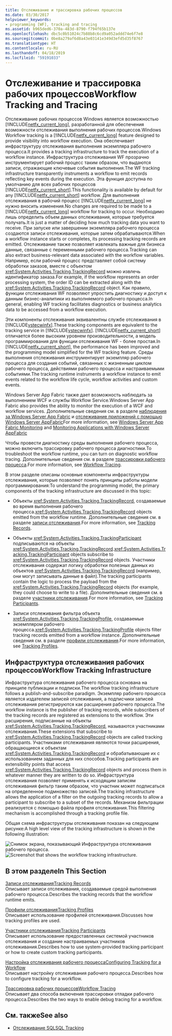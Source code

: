 ```yaml
---
title: Отслеживание и трассировка рабочих процессов
ms.date: 03/30/2017
helpviewer_keywords:
- programming [WF], tracking and tracing
ms.assetid: b965ded6-370a-483d-8790-f794f65b137e
ms.openlocfilehash: dbc5c0b51024c7b88b8c6cd9a052addd74e6f7e8
ms.sourcegitcommit: 0be8a279af6d8a43e03141e349d3efd5d35f8767
ms.translationtype: HT
ms.contentlocale: ru-RU
ms.lasthandoff: 04/18/2019
ms.locfileid: "59191033"
---
```

# <a name="workflow-tracking-and-tracing"></a><span data-ttu-id="44426-102">Отслеживание и трассировка рабочих процессов</span><span class="sxs-lookup"><span data-stu-id="44426-102">Workflow Tracking and Tracing</span></span>
<span data-ttu-id="44426-103">Отслеживание рабочих процессов Windows является возможностью [!INCLUDE[netfx_current_long](../../../includes/netfx-current-long-md.md)], разработанной для обеспечения возможности отслеживания выполнения рабочих процессов.</span><span class="sxs-lookup"><span data-stu-id="44426-103">Windows Workflow tracking is a [!INCLUDE[netfx_current_long](../../../includes/netfx-current-long-md.md)] feature designed to provide visibility into workflow execution.</span></span> <span data-ttu-id="44426-104">Она обеспечивает инфраструктуру отслеживания выполнения экземпляра рабочего процесса.</span><span class="sxs-lookup"><span data-stu-id="44426-104">It provides a tracking infrastructure to track the execution of a workflow instance.</span></span> <span data-ttu-id="44426-105">Инфраструктура отслеживания WF прозрачно инструментирует рабочий процесс таким образом, что выдаются записи, отражающие ключевые события выполнения.</span><span class="sxs-lookup"><span data-stu-id="44426-105">The WF tracking infrastructure transparently instruments a workflow to emit records reflecting key events during the execution.</span></span> <span data-ttu-id="44426-106">Эта функция доступна по умолчанию для всех рабочих процессов [!INCLUDE[netfx_current_short](../../../includes/netfx-current-short-md.md)].</span><span class="sxs-lookup"><span data-stu-id="44426-106">This functionality is available by default for any [!INCLUDE[netfx_current_short](../../../includes/netfx-current-short-md.md)] workflow.</span></span> <span data-ttu-id="44426-107">Для выполнения отслеживания в рабочий процесс [!INCLUDE[netfx_current_long](../../../includes/netfx-current-long-md.md)] не нужно вносить изменения.</span><span class="sxs-lookup"><span data-stu-id="44426-107">No changes are required to be made to a [!INCLUDE[netfx_current_long](../../../includes/netfx-current-long-md.md)] workflow for tracking to occur.</span></span> <span data-ttu-id="44426-108">Необходимо лишь определить объем данных отслеживания, которые требуется получать.</span><span class="sxs-lookup"><span data-stu-id="44426-108">It is just a matter of deciding how much tracking data you want to receive.</span></span> <span data-ttu-id="44426-109">При запуске или завершении экземпляра рабочего процесса создаются записи отслеживания, которые затем обрабатываются.</span><span class="sxs-lookup"><span data-stu-id="44426-109">When a workflow instance starts or completes, its processing tracking records are emitted.</span></span> <span data-ttu-id="44426-110">Отслеживание также позволяет извлекать важные для бизнеса данные, связанные с переменными рабочего процесса.</span><span class="sxs-lookup"><span data-stu-id="44426-110">Tracking can also extract business-relevant data associated with the workflow variables.</span></span> <span data-ttu-id="44426-111">Например, если рабочий процесс представляет собой систему обработки заказов, вместе с объектом <xref:System.Activities.Tracking.TrackingRecord> можно извлечь идентификатор заказа.</span><span class="sxs-lookup"><span data-stu-id="44426-111">For example, if the workflow represents an order processing system, the order ID can be extracted along with the <xref:System.Activities.Tracking.TrackingRecord> object.</span></span> <span data-ttu-id="44426-112">Как правило, функции отслеживания WF позволяют упростить диагностику и доступ к данным бизнес-аналитики из выполняемого рабочего процесса.</span><span class="sxs-lookup"><span data-stu-id="44426-112">In general, enabling WF tracking facilitates diagnostics or business analytics data to be accessed from a workflow execution.</span></span>  
  
 <span data-ttu-id="44426-113">Эти компоненты отслеживания эквивалентны службе отслеживания в [!INCLUDE[vstecwinfx](../../../includes/vstecwinfx-md.md)].</span><span class="sxs-lookup"><span data-stu-id="44426-113">These tracking components are equivalent to the tracking service in [!INCLUDE[vstecwinfx](../../../includes/vstecwinfx-md.md)].</span></span> <span data-ttu-id="44426-114">[!INCLUDE[netfx_current_short](../../../includes/netfx-current-short-md.md)] отличается более высоким уровнем производительности, а модель программирования для функции отслеживания WF - более простая.</span><span class="sxs-lookup"><span data-stu-id="44426-114">In [!INCLUDE[netfx_current_short](../../../includes/netfx-current-short-md.md)], the performance has been improved and the programming model simplified for the WF tracking feature.</span></span> <span data-ttu-id="44426-115">Среды выполнения отслеживания инструментирует экземпляр рабочего процесса для создания событий, связанных с жизненным циклом рабочего процесса, действиями рабочего процесса и настраиваемыми событиями.</span><span class="sxs-lookup"><span data-stu-id="44426-115">The tracking runtime instruments a workflow instance to emit events related to the workflow life cycle, workflow activities and custom events.</span></span>  
  
 <span data-ttu-id="44426-116">Windows Server App Fabric также дает возможность наблюдать за выполнением WCF и службы Workflow Service.</span><span class="sxs-lookup"><span data-stu-id="44426-116">Windows Server App Fabric also provides the ability to monitor the execution of a WCF and workflow services.</span></span> <span data-ttu-id="44426-117">Дополнительные сведения см. в разделе [наблюдения за Windows Server App Fabric](https://go.microsoft.com/fwlink/?LinkId=201273) и [отслеживание приложений с помощью Windows Server AppFabric](https://go.microsoft.com/fwlink/?LinkId=201287)</span><span class="sxs-lookup"><span data-stu-id="44426-117">For more information, see [Windows Server App Fabric Monitoring](https://go.microsoft.com/fwlink/?LinkId=201273) and [Monitoring Applications with Windows Server AppFabric](https://go.microsoft.com/fwlink/?LinkId=201287)</span></span>  
  
 <span data-ttu-id="44426-118">Чтобы провести диагностику среды выполнения рабочего процесса, можно включить трассировку рабочего процесса диагностики.</span><span class="sxs-lookup"><span data-stu-id="44426-118">To troubleshoot the workflow runtime, you can turn on diagnostic workflow tracing.</span></span> <span data-ttu-id="44426-119">Дополнительные сведения см. в разделе [трассировки рабочего процесса](workflow-tracing.md).</span><span class="sxs-lookup"><span data-stu-id="44426-119">For more information, see [Workflow Tracing](workflow-tracing.md).</span></span>  
  
 <span data-ttu-id="44426-120">В этом разделе описаны основные компоненты инфраструктуры отслеживания, которые позволяют понять принципы работы модели программирования:</span><span class="sxs-lookup"><span data-stu-id="44426-120">To understand the programming model, the primary components of the tracking infrastructure are discussed in this topic:</span></span>  
  
-   <span data-ttu-id="44426-121">Объекты <xref:System.Activities.Tracking.TrackingRecord>, создаваемые во время выполнения рабочего процесса.</span><span class="sxs-lookup"><span data-stu-id="44426-121"><xref:System.Activities.Tracking.TrackingRecord> objects emitted from the workflow runtime.</span></span> <span data-ttu-id="44426-122">Дополнительные сведения см. в разделе [записи отслеживания](tracking-records.md).</span><span class="sxs-lookup"><span data-stu-id="44426-122">For more information, see [Tracking Records](tracking-records.md).</span></span>  
  
-   <span data-ttu-id="44426-123">Объекты <xref:System.Activities.Tracking.TrackingParticipant> подписываются на объекты <xref:System.Activities.Tracking.TrackingRecord>.</span><span class="sxs-lookup"><span data-stu-id="44426-123"><xref:System.Activities.Tracking.TrackingParticipant> objects subscribe to <xref:System.Activities.Tracking.TrackingRecord> objects.</span></span> <span data-ttu-id="44426-124">Участники отслеживания содержат логику обработки полезных данных из объектов <xref:System.Activities.Tracking.TrackingRecord> (например, они могут записывать данные в файл).</span><span class="sxs-lookup"><span data-stu-id="44426-124">The tracking participants contain the logic to process the payload from the <xref:System.Activities.Tracking.TrackingRecord> objects (for example, they could choose to write to a file).</span></span> <span data-ttu-id="44426-125">Дополнительные сведения см. в разделе [участники отслеживания](tracking-participants.md).</span><span class="sxs-lookup"><span data-stu-id="44426-125">For more information, see [Tracking Participants](tracking-participants.md).</span></span>  
  
-   <span data-ttu-id="44426-126">Записи отслеживания фильтра объекта <xref:System.Activities.Tracking.TrackingProfile>, создаваемые экземпляром рабочего процесса.</span><span class="sxs-lookup"><span data-stu-id="44426-126"><xref:System.Activities.Tracking.TrackingProfile> objects filter tracking records emitted from a workflow instance.</span></span> <span data-ttu-id="44426-127">Дополнительные сведения см. в разделе [профили отслеживания](tracking-profiles.md).</span><span class="sxs-lookup"><span data-stu-id="44426-127">For more information, see [Tracking Profiles](tracking-profiles.md).</span></span>  
  
## <a name="workflow-tracking-infrastructure"></a><span data-ttu-id="44426-128">Инфраструктура отслеживания рабочих процессов</span><span class="sxs-lookup"><span data-stu-id="44426-128">Workflow Tracking Infrastructure</span></span>  
 <span data-ttu-id="44426-129">Инфраструктура отслеживания рабочего процесса основана на принципе публикации и подписки.</span><span class="sxs-lookup"><span data-stu-id="44426-129">The workflow tracking infrastructure follows a publish-and-subscribe paradigm.</span></span> <span data-ttu-id="44426-130">Экземпляр рабочего процесса является издателем записей отслеживания, а подписчики записей отслеживания регистрируются как расширения рабочего процесса.</span><span class="sxs-lookup"><span data-stu-id="44426-130">The workflow instance is the publisher of tracking records, while subscribers of the tracking records are registered as extensions to the workflow.</span></span> <span data-ttu-id="44426-131">Эти расширения, подписанные на объекты <xref:System.Activities.Tracking.TrackingRecord>, называются участниками отслеживания.</span><span class="sxs-lookup"><span data-stu-id="44426-131">These extensions that subscribe to <xref:System.Activities.Tracking.TrackingRecord> objects are called tracking participants.</span></span> <span data-ttu-id="44426-132">Участниками отслеживания являются точки расширения, обращающиеся к объектам <xref:System.Activities.Tracking.TrackingRecord> и обрабатывающие их с использованием заданных для них способов.</span><span class="sxs-lookup"><span data-stu-id="44426-132">Tracking participants are extensibility points that access <xref:System.Activities.Tracking.TrackingRecord> objects and process them in whatever manner they are written to do so.</span></span> <span data-ttu-id="44426-133">Инфраструктура отслеживания позволяет применять к исходящим записям отслеживания фильтр таким образом, что участник может подписаться на определенное подмножество записей.</span><span class="sxs-lookup"><span data-stu-id="44426-133">The tracking infrastructure allows the application of a filter on the outgoing tracking records to allow a participant to subscribe to a subset of the records.</span></span> <span data-ttu-id="44426-134">Механизм фильтрации реализуется с помощью файла профиля отслеживания.</span><span class="sxs-lookup"><span data-stu-id="44426-134">This filtering mechanism is accomplished through a tracking profile file.</span></span>  
  
 <span data-ttu-id="44426-135">Общая схема инфраструктуры отслеживания показан на следующем рисунке:</span><span class="sxs-lookup"><span data-stu-id="44426-135">A high level view of the tracking infrastructure is shown in the following illustration:</span></span>  
  
 <span data-ttu-id="44426-136">![Снимок экрана, показывающий Инфраструктура отслеживания рабочего процесса. ](./media/workflow-tracking-and-tracing/workflow-tracking-infrastructure.gif "WV")</span><span class="sxs-lookup"><span data-stu-id="44426-136">![Screenshot that shows the workflow tracking infrastructure.](./media/workflow-tracking-and-tracing/workflow-tracking-infrastructure.gif "WV")</span></span>  
  
## <a name="in-this-section"></a><span data-ttu-id="44426-137">В этом разделе</span><span class="sxs-lookup"><span data-stu-id="44426-137">In This Section</span></span>  
 [<span data-ttu-id="44426-138">Записи отслеживания</span><span class="sxs-lookup"><span data-stu-id="44426-138">Tracking Records</span></span>](tracking-records.md)  
 <span data-ttu-id="44426-139">Описывает записи отслеживания, создаваемые средой выполнения рабочего процесса.</span><span class="sxs-lookup"><span data-stu-id="44426-139">Describes the tracking records that the workflow runtime emits.</span></span>  
  
 [<span data-ttu-id="44426-140">Профили отслеживания</span><span class="sxs-lookup"><span data-stu-id="44426-140">Tracking Profiles</span></span>](tracking-profiles.md)  
 <span data-ttu-id="44426-141">Описывает использование профилей отслеживания.</span><span class="sxs-lookup"><span data-stu-id="44426-141">Discusses how tracking profiles are used.</span></span>  
  
 [<span data-ttu-id="44426-142">Участники отслеживания</span><span class="sxs-lookup"><span data-stu-id="44426-142">Tracking Participants</span></span>](tracking-participants.md)  
 <span data-ttu-id="44426-143">Описывает использование предоставленных системой участников отслеживания и создание настраиваемых участников отслеживания.</span><span class="sxs-lookup"><span data-stu-id="44426-143">Describes how to use system-provided tracking participant or how to create custom tracking participants.</span></span>  
  
 [<span data-ttu-id="44426-144">Настройка отслеживания рабочего процесса</span><span class="sxs-lookup"><span data-stu-id="44426-144">Configuring Tracking for a Workflow</span></span>](configuring-tracking-for-a-workflow.md)  
 <span data-ttu-id="44426-145">Описывает настройку отслеживания рабочего процесса.</span><span class="sxs-lookup"><span data-stu-id="44426-145">Describes how to configure tracking for a workflow.</span></span>  
  
 [<span data-ttu-id="44426-146">Трассировка рабочих процессов</span><span class="sxs-lookup"><span data-stu-id="44426-146">Workflow Tracing</span></span>](workflow-tracing.md)  
 <span data-ttu-id="44426-147">Описывает два способа включения трассировки отладки рабочего процесса.</span><span class="sxs-lookup"><span data-stu-id="44426-147">Describes the two ways to enable debug tracing for a workflow.</span></span>  
  
## <a name="see-also"></a><span data-ttu-id="44426-148">См. также</span><span class="sxs-lookup"><span data-stu-id="44426-148">See also</span></span>

- [<span data-ttu-id="44426-149">Отслеживание SQL</span><span class="sxs-lookup"><span data-stu-id="44426-149">SQL Tracking</span></span>](./samples/sql-tracking.md)

